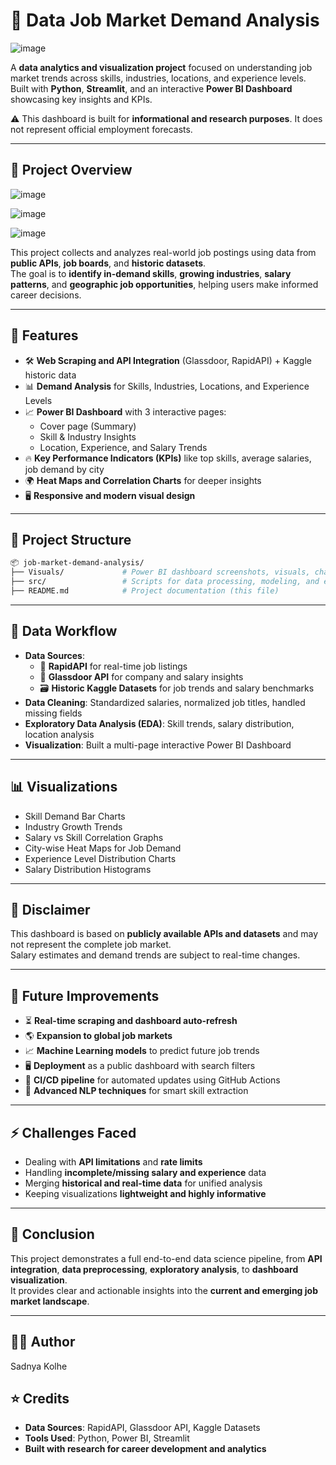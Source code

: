 # 💼 Data Job Market Demand Analysis
![image](https://github.com/user-attachments/assets/207f861c-f14c-4e23-ac39-bc01f4f83ff1)





A **data analytics and visualization project** focused on understanding job market trends across skills, industries, locations, and experience levels. Built with **Python**, **Streamlit**, and an interactive **Power BI Dashboard** showcasing key insights and KPIs.

⚠️ This dashboard is built for **informational and research purposes**. It does not represent official employment forecasts.

---

## 📌 Project Overview

![image](https://github.com/user-attachments/assets/6755e1db-7993-46c1-bca9-be11d5a403ad)

![image](https://github.com/user-attachments/assets/a3d9ca7b-7726-4bea-9af9-43ae9555a3e4)

![image](https://github.com/user-attachments/assets/e2ee6050-2b87-4c3e-ae23-932988914699)

This project collects and analyzes real-world job postings using data from **public APIs**, **job boards**, and **historic datasets**.  
The goal is to **identify in-demand skills**, **growing industries**, **salary patterns**, and **geographic job opportunities**, helping users make informed career decisions.

---

## 🌟 Features

- 🛠️ **Web Scraping and API Integration** (Glassdoor, RapidAPI) + Kaggle historic data
- 📊 **Demand Analysis** for Skills, Industries, Locations, and Experience Levels
- 📈 **Power BI Dashboard** with 3 interactive pages:
  - Cover page (Summary)
  - Skill & Industry Insights
  - Location, Experience, and Salary Trends
- 🔥 **Key Performance Indicators (KPIs)** like top skills, average salaries, job demand by city
- 🌍 **Heat Maps and Correlation Charts** for deeper insights
- 🖥️ **Responsive and modern visual design**

---

## 📂 Project Structure

```bash
📦 job-market-demand-analysis/
├── Visuals/             # Power BI dashboard screenshots, visuals, charts
├── src/                 # Scripts for data processing, modeling, and exporting insights
├── README.md            # Project documentation (this file)

```

---

## 🧠 Data Workflow

- **Data Sources**:
  - 📡 **RapidAPI** for real-time job listings
  - 🏢 **Glassdoor API** for company and salary insights
  - 🗃️ **Historic Kaggle Datasets** for job trends and salary benchmarks
- **Data Cleaning**: Standardized salaries, normalized job titles, handled missing fields
- **Exploratory Data Analysis (EDA)**: Skill trends, salary distribution, location analysis
- **Visualization**: Built a multi-page interactive Power BI Dashboard

---

## 📊 Visualizations

- Skill Demand Bar Charts
- Industry Growth Trends
- Salary vs Skill Correlation Graphs
- City-wise Heat Maps for Job Demand
- Experience Level Distribution Charts
- Salary Distribution Histograms

---

## 🔐 Disclaimer

This dashboard is based on **publicly available APIs and datasets** and may not represent the complete job market.  
Salary estimates and demand trends are subject to real-time changes.

---

## 🔧 Future Improvements

- ⏳ **Real-time scraping and dashboard auto-refresh**
- 🌎 **Expansion to global job markets**
- 📈 **Machine Learning models** to predict future job trends
- 🖥️ **Deployment** as a public dashboard with search filters
- 🚀 **CI/CD pipeline** for automated updates using GitHub Actions
- 🧹 **Advanced NLP techniques** for smart skill extraction

---

## ⚡ Challenges Faced

- Dealing with **API limitations** and **rate limits**
- Handling **incomplete/missing salary and experience** data
- Merging **historical and real-time data** for unified analysis
- Keeping visualizations **lightweight and highly informative**

---

## 🏁 Conclusion

This project demonstrates a full end-to-end data science pipeline, from **API integration**, **data preprocessing**, **exploratory analysis**, to **dashboard visualization**.  
It provides clear and actionable insights into the **current and emerging job market landscape**.

---

## 👨‍💻 Author
Sadnya Kolhe  

## ⭐ Credits

- **Data Sources**: RapidAPI, Glassdoor API, Kaggle Datasets
- **Tools Used**: Python, Power BI, Streamlit
- **Built with research for career development and analytics**

